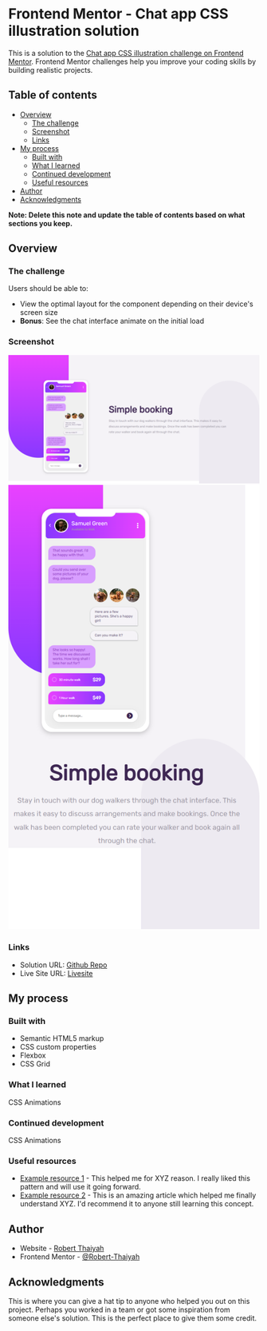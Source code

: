 # Frontend Mentor - Chat app CSS illustration solution

This is a solution to the [Chat app CSS illustration challenge on Frontend Mentor](https://www.frontendmentor.io/challenges/chat-app-css-illustration-O5auMkFqY). Frontend Mentor challenges help you improve your coding skills by building realistic projects. 

## Table of contents

- [Overview](#overview)
  - [The challenge](#the-challenge)
  - [Screenshot](#screenshot)
  - [Links](#links)
- [My process](#my-process)
  - [Built with](#built-with)
  - [What I learned](#what-i-learned)
  - [Continued development](#continued-development)
  - [Useful resources](#useful-resources)
- [Author](#author)
- [Acknowledgments](#acknowledgments)

**Note: Delete this note and update the table of contents based on what sections you keep.**

## Overview

### The challenge

Users should be able to:

- View the optimal layout for the component depending on their device's screen size
- **Bonus**: See the chat interface animate on the initial load

### Screenshot

![](./images/screenshot-desktop.png)
![](./images/screenshot-mobile.png)

### Links

- Solution URL: [Github Repo](https://github.com/Robert-Thaiyah/chat-app-css-illustration)
- Live Site URL: [Livesite](https://your-live-site-url.com)

## My process

### Built with

- Semantic HTML5 markup
- CSS custom properties
- Flexbox
- CSS Grid

### What I learned

CSS Animations

### Continued development

CSS Animations

### Useful resources

- [Example resource 1](https://www.example.com) - This helped me for XYZ reason. I really liked this pattern and will use it going forward.
- [Example resource 2](https://www.example.com) - This is an amazing article which helped me finally understand XYZ. I'd recommend it to anyone still learning this concept.


## Author

- Website - [Robert Thaiyah](https://github.com/Robert-Thaiyah)
- Frontend Mentor - [@Robert-Thaiyah](https://www.frontendmentor.io/profile/Robert-Thaiyah)

## Acknowledgments

This is where you can give a hat tip to anyone who helped you out on this project. Perhaps you worked in a team or got some inspiration from someone else's solution. This is the perfect place to give them some credit.

